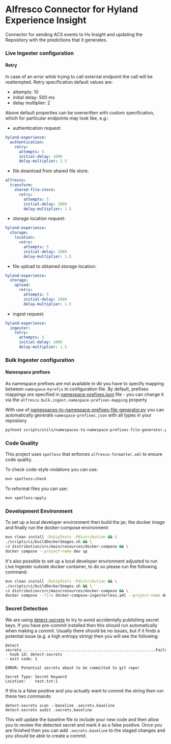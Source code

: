 # Alfresco Connector for Hyland Experience Insight

Connector for sending ACS events to Hx Insight and updating the Repository with the predictions that it generates.

### Live Ingester configuration

#### Retry
In case of an error while trying to call external endpoint the call will be reattempted.
Retry specification default values are:
- attempts: 10
- initial delay: 500 ms
- delay multiplier: 2

Above default properties can be overwritten with custom specification, which for particular endpoints may look like, e.g.:
- authentication request:
```yaml
hyland-experience:
  authentication:
    retry:
      attempts: 5
      initial-delay: 1000
      delay-multiplier: 1.5
```

- file download from shared file store:
```yaml
alfresco:
  transform:
    shared-file-store:
      retry:
        attempts: 5
        initial-delay: 1000
        delay-multiplier: 1.5
```

- storage location request:
```yaml
hyland-experience:
  storage:
    location:
      retry:
        attempts: 5
        initial-delay: 1000
        delay-multiplier: 1.5
```

- file upload to obtained storage location:
```yaml
hyland-experience:
  storage:
    upload:
      retry:
        attempts: 5
        initial-delay: 1000
        delay-multiplier: 1.5
```

- ingest request:
```yaml
hyland-experience:
  ingester:
    retry:
      attempts: 5
      initial-delay: 1000
      delay-multiplier: 1.5
```


### Bulk Ingester configuration

#### Namespace prefixes
As namespace prefixes are not available in db you have to specify mapping between `namespace`->`prefix` in configuration
file. By default, prefixes mappings are specified in [namespace-prefixes.json](bulk-ingester/src/main/resources/namespace-prefixes.json) file -
you can change it via the `alfresco.bulk.ingest.namespace-prefixes-mapping` property

With use of [namespaces-to-namespace-prefixes-file-generator.py](scripts/utils/namespaces-to-namespace-prefixes-file-generator.py)
you can automatically generate `namespace-prefixes.json` with all types in your repository

```bash
python3 scripts/utils/namespaces-to-namespace-prefixes-file-generator.py --help
```

### Code Quality
This project uses `spotless` that enforces `alfresco-formatter.xml` to ensure code quality.

To check code-style violations you can use:
```bash
mvn spotless:check
```
To reformat files you can use:
```bash
mvn spotless:apply
```

### Development Environment

To set up a local developer environment then build the jar, the docker image and finally run the docker-compose environment:

```bash
mvn clean install -DskipTests -Pdistribution && \
./scripts/ci/buildDockerImages.sh && \
cd distribution/src/main/resources/docker-compose && \
docker compose --project-name dev up
```

It's also possible to set up a local developer environment adjusted to run Live Ingester outside docker container, to do so please run the following command:

```bash
mvn clean install -DskipTests -Pdistribution && \
./scripts/ci/buildDockerImages.sh && \
cd distribution/src/main/resources/docker-compose && \
docker compose --file docker-compose-ingesterless.yml --project-name dev up
```

### Secret Detection

We are using [detect-secrets](https://github.com/Yelp/detect-secrets) to try to avoid accidentally publishing secret keys.
If you have pre-commit installed then this should run automatically when making a commit. Usually there should be no issues,
but if it finds a potential issue (e.g. a high entropy string) then you will see the following:

```shell
Detect secrets...........................................................Failed
- hook id: detect-secrets
- exit code: 1

ERROR: Potential secrets about to be committed to git repo!

Secret Type: Secret Keyword
Location:    test.txt:1
```

If this is a false positive and you actually want to commit the string then run these two commands:

```shell
detect-secrets scan --baseline .secrets.baseline
detect-secrets audit .secrets.baseline
```

This will update the baseline file to include your new code and then allow you to review the detected secret and mark it as a false positive.
Once you are finished then you can add `.secrets.baseline` to the staged changes and you should be able to create a commit.
